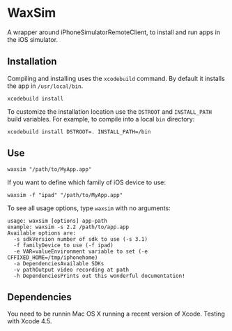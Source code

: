 # WaxSim

A wrapper around iPhoneSimulatorRemoteClient, to install and run apps in the iOS simulator.

## Installation

Compiling and installing uses the `xcodebuild` command. By default it installs the app in `/usr/local/bin`.

`xcodebuild install`

To customize the installation location use the `DSTROOT` and `INSTALL_PATH` build variables. For example, to compile into a local `bin` directory:

`xcodebuild install DSTROOT=. INSTALL_PATH=/bin`

## Use

`waxsim "/path/to/MyApp.app"`

If you want to define which family of iOS device to use:

`waxsim -f "ipad" "/path/to/MyApp.app"`

To see all usage options, type `waxsim` with no arguments:

```
usage: waxsim [options] app-path
example: waxsim -s 2.2 /path/to/app.app
Available options are:
  -s sdkVersion number of sdk to use (-s 3.1)
  -f familyDevice to use (-f ipad)
  -e VAR=valueEnvironment variable to set (-e CFFIXED_HOME=/tmp/iphonehome)
  -a DependenciesAvailable SDKs
  -v pathOutput video recording at path
  -h DependenciesPrints out this wonderful documentation!
```

## Dependencies

You need to be runnin Mac OS X running a recent version of Xcode. Testing with Xcode 4.5.


